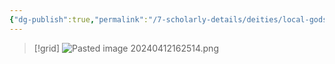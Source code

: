 ```yaml
---
{"dg-publish":true,"permalink":"/7-scholarly-details/deities/local-gods/genesis/","noteIcon":""}
---
```



>[!grid]
>![Pasted image 20240412162514.png](/img/user/x.%20Assets/Attachments/Pasted%20image%2020240412162514.png)

